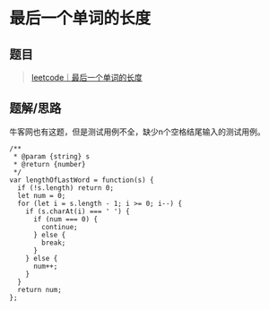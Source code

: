 # 最后一个单词的长度

## 题目
> [leetcode｜最后一个单词的长度](https://leetcode-cn.com/problems/length-of-last-word/)

## 题解/思路
牛客网也有这题，但是测试用例不全，缺少n个空格结尾输入的测试用例。
```
/**
 * @param {string} s
 * @return {number}
 */
var lengthOfLastWord = function(s) {
  if (!s.length) return 0;
  let num = 0;
  for (let i = s.length - 1; i >= 0; i--) {
    if (s.charAt(i) === ' ') {
      if (num === 0) {
        continue;
      } else {
        break;
      }
    } else {
      num++;
    }
  }
  return num;
};
```